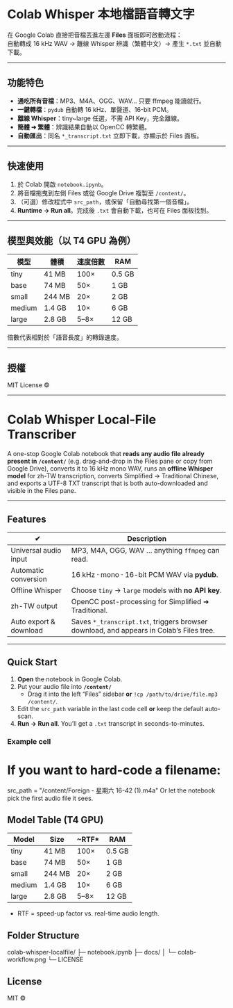 # Colab Whisper 本地檔語音轉文字

在 Google Colab 直接把音檔丟進左邊 **Files** 面板即可啟動流程：  
自動轉成 16 kHz WAV → 離線 Whisper 辨識（繁體中文）→ 產生 `*.txt` 並自動下載。

---

## 功能特色

- **通吃所有音檔**：MP3、M4A、OGG、WAV… 只要 ffmpeg 能讀就行。  
- **一鍵轉檔**：`pydub` 自動轉 16 kHz、單聲道、16-bit PCM。  
- **離線 Whisper**：tiny~large 任選，不需 API Key，完全離線。  
- **簡體 ➜ 繁體**：辨識結果自動以 OpenCC 轉繁體。  
- **自動匯出**：同名 `*_transcript.txt` 立即下載，亦顯示於 Files 面板。  

---

## 快速使用

1. 於 Colab 開啟 `notebook.ipynb`。  
2. 將音檔拖曳到左側 Files 或從 Google Drive 複製至 `/content/`。  
3. （可選）修改程式中 `src_path`，或保留「自動尋找第一個音檔」。  
4. **Runtime → Run all**。完成後 `.txt` 會自動下載，也可在 Files 面板找到。  

---

## 模型與效能（以 T4 GPU 為例）

| 模型 | 體積 | 速度倍數 | RAM |
|------|------|----------|-----|
| tiny | 41 MB | 100× | 0.5 GB |
| base | 74 MB | 50×  | 1 GB |
| small| 244 MB| 20×  | 2 GB |
| medium|1.4 GB| 10×  | 6 GB |
| large |2.8 GB| 5–8× | 12 GB |

倍數代表相對於「語音長度」的轉錄速度。

---

## 授權

MIT License ©

---

# Colab Whisper Local-File Transcriber

A one-stop Google Colab notebook that **reads any audio file already present in `/content/`** (e.g. drag-and-drop in the Files pane or copy from Google Drive), converts it to 16 kHz mono WAV, runs an **offline Whisper model** for zh-TW transcription, converts Simplified → Traditional Chinese, and exports a UTF-8 TXT transcript that is both auto-downloaded and visible in the Files pane.

---

## Features

| ✔ | Description |
|---|-------------|
| Universal audio input | MP3, M4A, OGG, WAV … anything `ffmpeg` can read. |
| Automatic conversion | 16 kHz · mono · 16-bit PCM WAV via **pydub**. |
| Offline Whisper | Choose `tiny` → `large` models with **no API key**. |
| zh-TW output | OpenCC post-processing for Simplified ➜ Traditional. |
| Auto export & download | Saves `*_transcript.txt`, triggers browser download, and appears in Colab’s Files tree. |

---

## Quick Start

1. **Open** the notebook in Google Colab.  
2. Put your audio file into **`/content/`**  
   - Drag it into the left “Files” sidebar **or** `!cp /path/to/drive/file.mp3 /content/`.  
3. Edit the `src_path` variable in the last code cell **or** keep the default auto-scan.  
4. **Run → Run all**. You’ll get a `.txt` transcript in seconds-to-minutes.

### Example cell

# If you want to hard-code a filename:
src_path = "/content/Foreign - 星期六 16-42 (1).m4a"
Or let the notebook pick the first audio file it sees.

## Model Table (T4 GPU)
| Model  | Size   | \~RTF\* | RAM    |
| ------ | ------ | ------- | ------ |
| tiny   | 41 MB  | 100×    | 0.5 GB |
| base   | 74 MB  | 50×     | 1 GB   |
| small  | 244 MB | 20×     | 2 GB   |
| medium | 1.4 GB | 10×     | 6 GB   |
| large  | 2.8 GB | 5–8×    | 12 GB  |

* RTF = speed-up factor vs. real-time audio length.

## Folder Structure

colab-whisper-localfile/
├─ notebook.ipynb
├─ docs/
│  └─ colab-workflow.png
└─ LICENSE

## License
MIT ©
